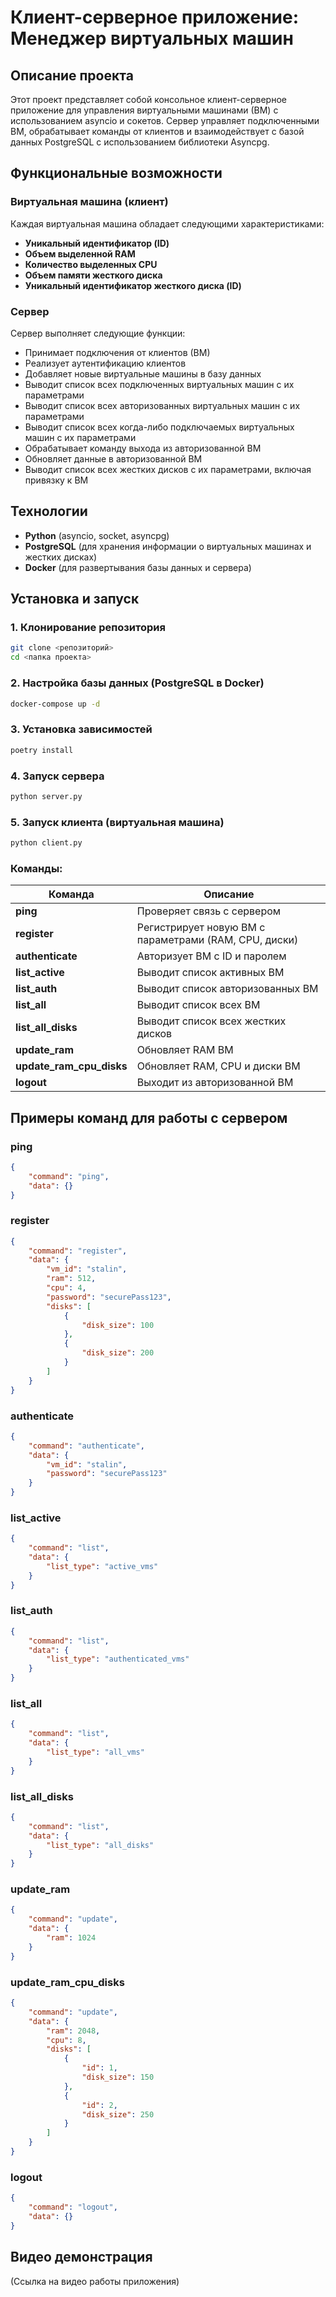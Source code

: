 # Клиент-серверное приложение: Менеджер виртуальных машин

## Описание проекта

Этот проект представляет собой консольное клиент-серверное приложение для управления виртуальными машинами (ВМ) с
использованием asyncio и сокетов. Сервер управляет подключенными ВМ, обрабатывает команды от клиентов и
взаимодействует с базой данных PostgreSQL с использованием библиотеки Asyncpg.

## Функциональные возможности

### Виртуальная машина (клиент)

Каждая виртуальная машина обладает следующими характеристиками:

- **Уникальный идентификатор (ID)**
- **Объем выделенной RAM**
- **Количество выделенных CPU**
- **Объем памяти жесткого диска**
- **Уникальный идентификатор жесткого диска (ID)**

### Сервер

Сервер выполняет следующие функции:

- Принимает подключения от клиентов (ВМ)
- Реализует аутентификацию клиентов
- Добавляет новые виртуальные машины в базу данных
- Выводит список всех подключенных виртуальных машин с их параметрами
- Выводит список всех авторизованных виртуальных машин с их параметрами
- Выводит список всех когда-либо подключаемых виртуальных машин с их параметрами
- Обрабатывает команду выхода из авторизованной ВМ
- Обновляет данные в авторизованной ВМ
- Выводит список всех жестких дисков с их параметрами, включая привязку к ВМ

## Технологии

- **Python** (asyncio, socket, asyncpg)
- **PostgreSQL** (для хранения информации о виртуальных машинах и жестких дисках)
- **Docker** (для развертывания базы данных и сервера)

## Установка и запуск

### 1. Клонирование репозитория

```sh
git clone <репозиторий>
cd <папка проекта>
```

### 2. Настройка базы данных (PostgreSQL в Docker)

```sh
docker-compose up -d
```

### 3. Установка зависимостей

```sh
poetry install
```

### 4. Запуск сервера

```sh
python server.py
```

### 5. Запуск клиента (виртуальная машина)

```sh
python client.py
```


### Команды:
| Команда                | Описание                                      |
|------------------------|-----------------------------------------------|
| **ping**               | Проверяет связь с сервером                   |
| **register**           | Регистрирует новую ВМ с параметрами (RAM, CPU, диски) |
| **authenticate**       | Авторизует ВМ с ID и паролем                   |
| **list_active**        | Выводит список активных ВМ                    |
| **list_auth**          | Выводит список авторизованных ВМ             |
| **list_all**           | Выводит список всех ВМ                       |
| **list_all_disks**     | Выводит список всех жестких дисков           |
| **update_ram**         | Обновляет RAM ВМ                             |
| **update_ram_cpu_disks**| Обновляет RAM, CPU и диски ВМ               |
| **logout**             | Выходит из авторизованной ВМ                 |

## Примеры команд для работы с сервером

### ping
```json
{
    "command": "ping",
    "data": {}
}
```

### register
```json
{
    "command": "register",
    "data": {
        "vm_id": "stalin",
        "ram": 512,
        "cpu": 4,
        "password": "securePass123",
        "disks": [
            {
                "disk_size": 100
            },
            {
                "disk_size": 200
            }
        ]
    }
}
```

### authenticate
```json
{
    "command": "authenticate",
    "data": {
        "vm_id": "stalin",
        "password": "securePass123"
    }
}
```

### list_active
```json
{
    "command": "list",
    "data": {
        "list_type": "active_vms"
    }
}
```

### list_auth
```json
{
    "command": "list",
    "data": {
        "list_type": "authenticated_vms"
    }
}
```

### list_all
```json
{
    "command": "list",
    "data": {
        "list_type": "all_vms"
    }
}
```

### list_all_disks
```json
{
    "command": "list",
    "data": {
        "list_type": "all_disks"
    }
}
```

### update_ram
```json
{
    "command": "update",
    "data": {
        "ram": 1024
    }
}
```

### update_ram_cpu_disks
```json
{
    "command": "update",
    "data": {
        "ram": 2048,
        "cpu": 8,
        "disks": [
            {
                "id": 1,
                "disk_size": 150
            },
            {
                "id": 2,
                "disk_size": 250
            }
        ]
    }
}
```

### logout
```json
{
    "command": "logout",
    "data": {}
}
```

## Видео демонстрация

(Ссылка на видео работы приложения)


